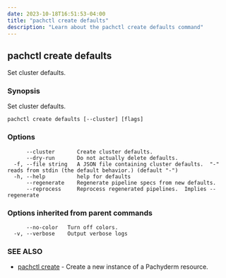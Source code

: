 ```yaml
---
date: 2023-10-18T16:51:53-04:00
title: "pachctl create defaults"
description: "Learn about the pachctl create defaults command"
---
```


## pachctl create defaults

Set cluster defaults.

### Synopsis

Set cluster defaults.

```
pachctl create defaults [--cluster] [flags]
```

### Options

```
      --cluster       Create cluster defaults.
      --dry-run       Do not actually delete defaults.
  -f, --file string   A JSON file containing cluster defaults.  "-" reads from stdin (the default behavior.) (default "-")
  -h, --help          help for defaults
      --regenerate    Regenerate pipeline specs from new defaults.
      --reprocess     Reprocess regenerated pipelines.  Implies --regenerate
```

### Options inherited from parent commands

```
      --no-color   Turn off colors.
  -v, --verbose    Output verbose logs
```

### SEE ALSO

* [pachctl create](../pachctl_create)	 - Create a new instance of a Pachyderm resource.

